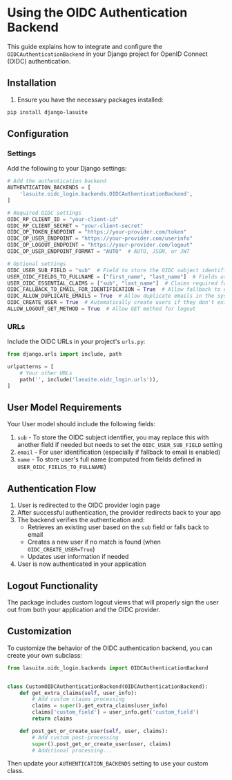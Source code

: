 # Using the OIDC Authentication Backend

This guide explains how to integrate and configure the `OIDCAuthenticationBackend` in your Django project for OpenID Connect (OIDC) authentication.

## Installation

1. Ensure you have the necessary packages installed:

```bash
pip install django-lasuite
```

## Configuration

### Settings

Add the following to your Django settings:

```python
# Add the authentication backend
AUTHENTICATION_BACKENDS = [
    'lasuite.oidc_login.backends.OIDCAuthenticationBackend',
]

# Required OIDC settings
OIDC_RP_CLIENT_ID = "your-client-id"
OIDC_RP_CLIENT_SECRET = "your-client-secret"
OIDC_OP_TOKEN_ENDPOINT = "https://your-provider.com/token"
OIDC_OP_USER_ENDPOINT = "https://your-provider.com/userinfo"
OIDC_OP_LOGOUT_ENDPOINT = "https://your-provider.com/logout"
OIDC_OP_USER_ENDPOINT_FORMAT = "AUTO"  # AUTO, JSON, or JWT

# Optional settings
OIDC_USER_SUB_FIELD = "sub"  # Field to store the OIDC subject identifier, defaults to "sub"
USER_OIDC_FIELDS_TO_FULLNAME = ["first_name", "last_name"]  # Fields used to compute user's full name
USER_OIDC_ESSENTIAL_CLAIMS = ["sub", "last_name"]  # Claims required for user identification
OIDC_FALLBACK_TO_EMAIL_FOR_IDENTIFICATION = True  # Allow fallback to email for user identification
OIDC_ALLOW_DUPLICATE_EMAILS = True  # Allow duplicate emails in the system
OIDC_CREATE_USER = True  # Automatically create users if they don't exist
ALLOW_LOGOUT_GET_METHOD = True  # Allow GET method for logout
```

### URLs

Include the OIDC URLs in your project's `urls.py`:

```python
from django.urls import include, path

urlpatterns = [
    # Your other URLs
    path('', include('lasuite.oidc_login.urls')),
]
```

## User Model Requirements

Your User model should include the following fields:

1. `sub` - To store the OIDC subject identifier, you may replace this with 
    another field if needed but needs to set the `OIDC_USER_SUB_FIELD` setting
2. `email` - For user identification (especially if fallback to email is enabled)
3. `name` - To store user's full name (computed from fields defined in `USER_OIDC_FIELDS_TO_FULLNAME`)

## Authentication Flow

1. User is redirected to the OIDC provider login page
2. After successful authentication, the provider redirects back to your app
3. The backend verifies the authentication and:
   - Retrieves an existing user based on the `sub` field or falls back to email
   - Creates a new user if no match is found (when `OIDC_CREATE_USER=True`)
   - Updates user information if needed
4. User is now authenticated in your application

## Logout Functionality

The package includes custom logout views that will properly sign the user out from both your application and the OIDC provider.

## Customization

To customize the behavior of the OIDC authentication backend, you can create your own subclass:

```python
from lasuite.oidc_login.backends import OIDCAuthenticationBackend


class CustomOIDCAuthenticationBackend(OIDCAuthenticationBackend):
    def get_extra_claims(self, user_info):
        # Add custom claims processing
        claims = super().get_extra_claims(user_info)
        claims['custom_field'] = user_info.get('custom_field')
        return claims

    def post_get_or_create_user(self, user, claims):
        # Add custom post-processing
        super().post_get_or_create_user(user, claims)
        # Additional processing...
```

Then update your `AUTHENTICATION_BACKENDS` setting to use your custom class.

